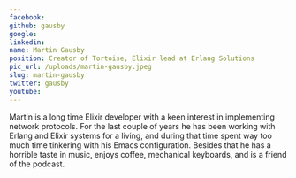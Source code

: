```yaml
---
facebook: 
github: gausby
google: 
linkedin: 
name: Martin Gausby
position: Creator of Tortoise, Elixir lead at Erlang Solutions
pic_url: /uploads/martin-gausby.jpeg
slug: martin-gausby
twitter: gausby
youtube: 
---
```

<p>Martin is a long time Elixir developer with a keen interest in implementing network protocols. For the last couple of years he has been working with Erlang and Elixir systems for a living, and during that time spent way too much time tinkering with his Emacs configuration. Besides that he has a horrible taste in music, enjoys coffee, mechanical keyboards, and is a friend of the podcast.</p>
